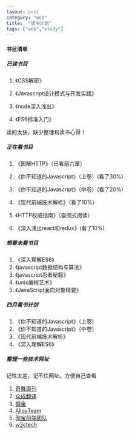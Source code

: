 ```yaml
---
layout: post
category: "web"
title:  "读书计划"
tags: ["web","study"]
---
```


#### 书目清单

##### 已读书目

1. 《CSS解密》

2. 《Javascript设计模式与开发实践》

3. 《node深入浅出》

4. 《ES6标准入门》

读的太快，缺少整理和读书心得！

##### 正在看书目

1. 《图解HTTP》（已看前六章）

2. 《你不知道的Javascript》（上卷）(看了30%)

3. 《你不知道的Javascript》（中卷）(看了20%)

4. 《现代前端技术解析》（看了10%）

5. 《HTTP权威指南》（查阅式阅读）

6. 《深入浅出react和redux》(看了10%)


##### 想看未看书目
 
1. 《深入理解ES6》
2. 《javascript数据结构与算法》
3. 《javascript忍者秘籍》
4. 《unix编程艺术》
5. 《JavaScript面向对象精要》

##### 四月看书计划

1. 《你不知道的Javascript》（上卷）
2. 《你不知道的Javascript》（中卷）
3. 《现代前端技术解析》
4. 《深入理解ES6》


##### 整理一些技术网址
记性太差，记不住网址。方便自己查看

1. [奇舞周刊](https://weekly.75team.com/)
2. [众成翻译](https://www.zcfy.cc/)
3. [掘金](https://juejin.im/)
4. [AlloyTeam](http://www.alloyteam.com/)
5. [淘宝前端团队](http://taobaofed.org/)
6. [w3ctech](https://w3ctech.com/)


